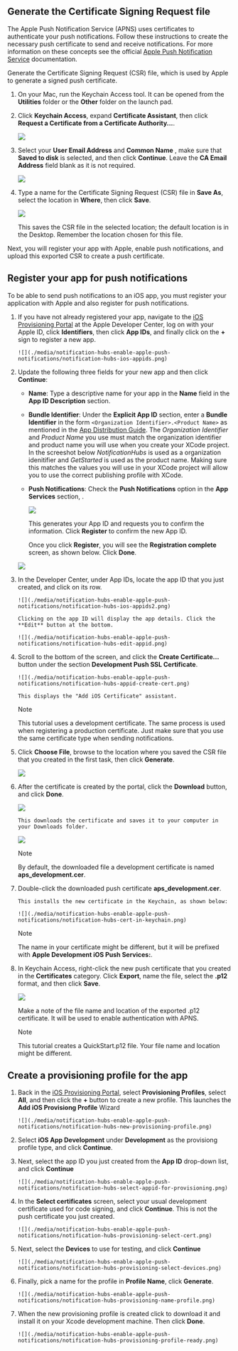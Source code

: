 

## Generate the Certificate Signing Request file
The Apple Push Notification Service (APNS) uses certificates to authenticate your push notifications. Follow these instructions to create the necessary push certificate to send and receive notifications. For more information on these concepts see the official [Apple Push Notification Service](http://go.microsoft.com/fwlink/p/?LinkId=272584) documentation.

Generate the Certificate Signing Request (CSR) file, which is used by Apple to generate a signed push certificate.

1. On your Mac, run the Keychain Access tool. It can be opened from the **Utilities** folder or the **Other** folder on the launch pad.
2. Click **Keychain Access**, expand **Certificate Assistant**, then click **Request a Certificate from a Certificate Authority...**.
   
      ![](./media/notification-hubs-enable-apple-push-notifications/notification-hubs-request-cert-from-ca.png)
3. Select your **User Email Address** and **Common Name** , make sure that **Saved to disk** is selected, and then click **Continue**. Leave the **CA Email Address** field blank as it is not required.
   
      ![](./media/notification-hubs-enable-apple-push-notifications/notification-hubs-csr-info.png)
4. Type a name for the Certificate Signing Request (CSR) file in **Save As**, select the location in **Where**, then click **Save**.
   
      ![](./media/notification-hubs-enable-apple-push-notifications/notification-hubs-save-csr.png)
   
      This saves the CSR file in the selected location; the default location is in the Desktop. Remember the location chosen for this file.

Next, you will register your app with Apple, enable push notifications, and upload this exported CSR to create a push certificate.

## Register your app for push notifications
To be able to send push notifications to an iOS app, you must register your application with Apple and also register for push notifications.  

1. If you have not already registered your app, navigate to the <a href="http://go.microsoft.com/fwlink/p/?LinkId=272456" target="_blank">iOS Provisioning Portal</a> at the Apple Developer Center, log on with your Apple ID, click **Identifiers**, then click **App IDs**, and finally click on the **+** sign to register a new app.
   
       ![](./media/notification-hubs-enable-apple-push-notifications/notification-hubs-ios-appids.png)
2. Update the following three fields for your new app and then click **Continue**:
   
   * **Name**: Type a descriptive name for your app in the **Name** field in the **App ID Description** section.
   * **Bundle Identifier**: Under the **Explicit App ID** section, enter a **Bundle Identifier** in the form `<Organization Identifier>.<Product Name>` as mentioned in the [App Distribution Guide](https://developer.apple.com/library/mac/documentation/IDEs/Conceptual/AppDistributionGuide/ConfiguringYourApp/ConfiguringYourApp.html#//apple_ref/doc/uid/TP40012582-CH28-SW8). The *Organization Identifier* and *Product Name* you use must match the organization identifier and product name you will use when you create your XCode project. In the screeshot below *NotificationHubs* is used as a organization idenitifier and *GetStarted* is used as the product name. Making sure this matches the values you will use in your XCode project will allow you to use the correct publishing profile with XCode. 
   * **Push Notifications**: Check the **Push Notifications** option in the **App Services** section, .
     
     ![](./media/notification-hubs-enable-apple-push-notifications/notification-hubs-new-appid-info.png)
     
      This generates your App ID and requests you to confirm the information. Click **Register** to confirm the new App ID.
     
      Once you click **Register**, you will see the **Registration complete** screen, as shown below. Click **Done**.

    ![](./media/notification-hubs-enable-apple-push-notifications/notification-hubs-appid-registration-complete.png)


1. In the Developer Center, under App IDs, locate the app ID that you just created, and click on its row.
   
       ![](./media/notification-hubs-enable-apple-push-notifications/notification-hubs-ios-appids2.png)
   
       Clicking on the app ID will display the app details. Click the **Edit** button at the bottom.
   
       ![](./media/notification-hubs-enable-apple-push-notifications/notification-hubs-edit-appid.png)
2. Scroll to the bottom of the screen, and click the **Create Certificate...** button under the section **Development Push SSL Certificate**.
   
       ![](./media/notification-hubs-enable-apple-push-notifications/notification-hubs-appid-create-cert.png)
   
       This displays the "Add iOS Certificate" assistant.
   
   > [!NOTE]
   > This tutorial uses a development certificate. The same process is used when registering a production certificate. Just make sure that you use the same certificate type when sending notifications.
   > 
3. Click **Choose File**, browse to the location where you saved the CSR file that you created in the first task, then click **Generate**.
   
      ![](./media/notification-hubs-enable-apple-push-notifications/notification-hubs-appid-cert-choose-csr.png)
4. After the certificate is created by the portal, click the **Download** button, and click **Done**.
   
      ![](./media/notification-hubs-enable-apple-push-notifications/notification-hubs-appid-download-cert.png)
   
       This downloads the certificate and saves it to your computer in your Downloads folder.
   
      ![](./media/notification-hubs-enable-apple-push-notifications/notification-hubs-cert-downloaded.png)
   
   > [!NOTE]
   > By default, the downloaded file a development certificate is named **aps_development.cer**.
   > 
5. Double-click the downloaded push certificate **aps_development.cer**.
   
       This installs the new certificate in the Keychain, as shown below:
   
       ![](./media/notification-hubs-enable-apple-push-notifications/notification-hubs-cert-in-keychain.png)
   
   > [!NOTE]
   > The name in your certificate might be different, but it will be prefixed with **Apple Development iOS Push Services:**.
   > 
6. In Keychain Access, right-click the new push certificate that you created in the **Certificates** category. Click **Export**, name the file, select the **.p12** format, and then click **Save**.
   
    ![](./media/notification-hubs-enable-apple-push-notifications/notification-hubs-export-cert-p12.png)
   
    Make a note of the file name and location of the exported .p12 certificate. It will be used to enable authentication with APNS.
   
   > [!NOTE]
   > This tutorial creates a QuickStart.p12 file. Your file name and location might be different.
   > 
   > 
   > 

## Create a provisioning profile for the app
1. Back in the <a href="http://go.microsoft.com/fwlink/p/?LinkId=272456" target="_blank">iOS Provisioning Portal</a>, select **Provisioning Profiles**, select **All**, and then click the **+** button to create a new profile. This launches the **Add iOS Provisiong Profile** Wizard
   
       ![](./media/notification-hubs-enable-apple-push-notifications/notification-hubs-new-provisioning-profile.png)
2. Select **iOS App Development** under **Development** as the provisiong profile type, and click **Continue**. 
3. Next, select the app ID you just created from the **App ID** drop-down list, and click **Continue**
   
       ![](./media/notification-hubs-enable-apple-push-notifications/notification-hubs-select-appid-for-provisioning.png)
4. In the **Select certificates** screen, select your usual development certificate used for code signing, and click **Continue**. This is not the push certificate you just created.
   
       ![](./media/notification-hubs-enable-apple-push-notifications/notification-hubs-provisioning-select-cert.png)
5. Next, select the **Devices** to use for testing, and click **Continue**
   
       ![](./media/notification-hubs-enable-apple-push-notifications/notification-hubs-provisioning-select-devices.png)
6. Finally, pick a name for the profile in **Profile Name**, click **Generate**.
   
       ![](./media/notification-hubs-enable-apple-push-notifications/notification-hubs-provisioning-name-profile.png)
7. When the new provisioning profile is created click to download it and install it on your Xcode development machine. Then click **Done**.
   
       ![](./media/notification-hubs-enable-apple-push-notifications/notification-hubs-provisioning-profile-ready.png)

